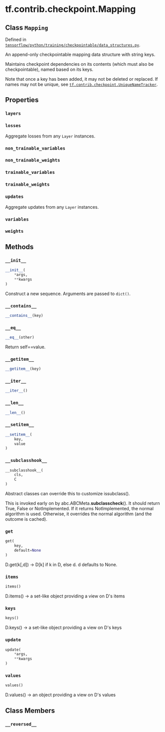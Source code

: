 <div itemscope itemtype="http://developers.google.com/ReferenceObject">
<meta itemprop="name" content="tf.contrib.checkpoint.Mapping" />
<meta itemprop="property" content="layers"/>
<meta itemprop="property" content="losses"/>
<meta itemprop="property" content="non_trainable_variables"/>
<meta itemprop="property" content="non_trainable_weights"/>
<meta itemprop="property" content="trainable_variables"/>
<meta itemprop="property" content="trainable_weights"/>
<meta itemprop="property" content="updates"/>
<meta itemprop="property" content="variables"/>
<meta itemprop="property" content="weights"/>
<meta itemprop="property" content="__contains__"/>
<meta itemprop="property" content="__eq__"/>
<meta itemprop="property" content="__getitem__"/>
<meta itemprop="property" content="__init__"/>
<meta itemprop="property" content="__iter__"/>
<meta itemprop="property" content="__len__"/>
<meta itemprop="property" content="__setitem__"/>
<meta itemprop="property" content="__subclasshook__"/>
<meta itemprop="property" content="get"/>
<meta itemprop="property" content="items"/>
<meta itemprop="property" content="keys"/>
<meta itemprop="property" content="update"/>
<meta itemprop="property" content="values"/>
<meta itemprop="property" content="__reversed__"/>
</div>

# tf.contrib.checkpoint.Mapping

## Class `Mapping`





Defined in [`tensorflow/python/training/checkpointable/data_structures.py`](https://www.tensorflow.org/code/tensorflow/python/training/checkpointable/data_structures.py).

An append-only checkpointable mapping data structure with string keys.

Maintains checkpoint dependencies on its contents (which must also be
checkpointable), named based on its keys.

Note that once a key has been added, it may not be deleted or replaced. If
names may not be unique, see <a href="../../../tf/contrib/checkpoint/UniqueNameTracker.md"><code>tf.contrib.checkpoint.UniqueNameTracker</code></a>.

## Properties

<h3 id="layers"><code>layers</code></h3>



<h3 id="losses"><code>losses</code></h3>

Aggregate losses from any `Layer` instances.

<h3 id="non_trainable_variables"><code>non_trainable_variables</code></h3>



<h3 id="non_trainable_weights"><code>non_trainable_weights</code></h3>



<h3 id="trainable_variables"><code>trainable_variables</code></h3>



<h3 id="trainable_weights"><code>trainable_weights</code></h3>



<h3 id="updates"><code>updates</code></h3>

Aggregate updates from any `Layer` instances.

<h3 id="variables"><code>variables</code></h3>



<h3 id="weights"><code>weights</code></h3>





## Methods

<h3 id="__init__"><code>__init__</code></h3>

``` python
__init__(
    *args,
    **kwargs
)
```

Construct a new sequence. Arguments are passed to `dict()`.

<h3 id="__contains__"><code>__contains__</code></h3>

``` python
__contains__(key)
```



<h3 id="__eq__"><code>__eq__</code></h3>

``` python
__eq__(other)
```

Return self==value.

<h3 id="__getitem__"><code>__getitem__</code></h3>

``` python
__getitem__(key)
```



<h3 id="__iter__"><code>__iter__</code></h3>

``` python
__iter__()
```



<h3 id="__len__"><code>__len__</code></h3>

``` python
__len__()
```



<h3 id="__setitem__"><code>__setitem__</code></h3>

``` python
__setitem__(
    key,
    value
)
```



<h3 id="__subclasshook__"><code>__subclasshook__</code></h3>

``` python
__subclasshook__(
    cls,
    C
)
```

Abstract classes can override this to customize issubclass().

This is invoked early on by abc.ABCMeta.__subclasscheck__().
It should return True, False or NotImplemented.  If it returns
NotImplemented, the normal algorithm is used.  Otherwise, it
overrides the normal algorithm (and the outcome is cached).

<h3 id="get"><code>get</code></h3>

``` python
get(
    key,
    default=None
)
```

D.get(k[,d]) -> D[k] if k in D, else d.  d defaults to None.

<h3 id="items"><code>items</code></h3>

``` python
items()
```

D.items() -> a set-like object providing a view on D's items

<h3 id="keys"><code>keys</code></h3>

``` python
keys()
```

D.keys() -> a set-like object providing a view on D's keys

<h3 id="update"><code>update</code></h3>

``` python
update(
    *args,
    **kwargs
)
```



<h3 id="values"><code>values</code></h3>

``` python
values()
```

D.values() -> an object providing a view on D's values



## Class Members

<h3 id="__reversed__"><code>__reversed__</code></h3>

